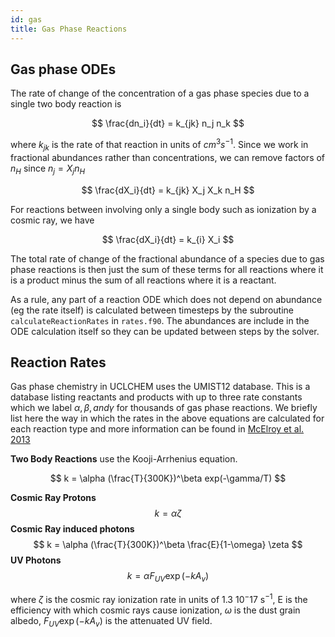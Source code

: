 ```yaml
---
id: gas
title: Gas Phase Reactions
---
```


## Gas phase ODEs
The rate of change of the concentration of a gas phase species due to a single two body reaction is

$$ 
\frac{dn_i}{dt} = k_{jk} n_j n_k 
$$

where $k_{jk}$ is the rate of that reaction in units of $cm^{3} s^{-1}$. Since we work in fractional abundances rather than concentrations, we can remove factors of $n_H$ since $n_j=X_jn_H$

$$ 
\frac{dX_i}{dt} = k_{jk} X_j X_k n_H
$$

For reactions between involving only a single body such as ionization by a cosmic ray, we have

$$ 
\frac{dX_i}{dt} = k_{i} X_i
$$

The total rate of change of the fractional abundance of a species due to gas phase reactions is then just the sum of these terms for all reactions where it is a product minus the sum of all reactions where it is a reactant.

As a rule, any part of a reaction ODE which does not depend on abundance (eg the rate itself) is calculated between timesteps by the subroutine ```calculateReactionRates``` in ```rates.f90```. The abundances are include in the ODE calculation itself so they can be updated between steps by the solver.


## Reaction Rates
Gas phase chemistry in UCLCHEM uses the UMIST12 database. This is a database listing reactants and products with up to three rate constants which we label $\alpha, \beta, and \gamma$ for thousands of gas phase reactions. We briefly list here the way in which the rates in the above equations are calculated for each reaction type and more information can be found in [McElroy et al. 2013](https://ui.adsabs.harvard.edu/abs/2013A&A...550A..36M/abstract)

**Two Body Reactions** use the Kooji-Arrhenius equation.

$$
k = \alpha (\frac{T}{300K})^\beta exp(-\gamma/T)
$$

**Cosmic Ray Protons**
$$
k = \alpha \zeta
$$
**Cosmic Ray induced photons**
$$
k = \alpha (\frac{T}{300K})^\beta \frac{E}{1-\omega} \zeta
$$
**UV Photons**
$$
k = \alpha F_{UV}\exp(-kA_v)
$$

where $\zeta$ is the cosmic ray ionization rate in units of 1.3 10$^-17$ s$^{-1}$, E is the efficiency with which cosmic rays cause ionization, $\omega$ is the dust grain albedo, $F_{UV} \exp(-kA_v)$ is the attenuated UV field.

